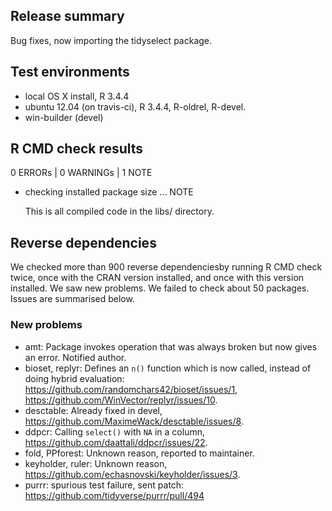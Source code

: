 ## Release summary

Bug fixes, now importing the tidyselect package.

## Test environments

* local OS X install, R 3.4.4
* ubuntu 12.04 (on travis-ci), R 3.4.4, R-oldrel, R-devel.
* win-builder (devel)

## R CMD check results

0 ERRORs | 0 WARNINGs | 1 NOTE

* checking installed package size ... NOTE

  This is all compiled code in the libs/ directory.

## Reverse dependencies

We checked more than 900 reverse dependenciesby running R CMD check twice, once with the CRAN version installed, and once with this version installed. We saw new problems. We failed to check about 50 packages. Issues are summarised below.

### New problems

* amt: Package invokes operation that was always broken but now gives an error. Notified author.
* bioset, replyr: Defines an `n()` function which is now called, instead of doing hybrid evaluation: https://github.com/randomchars42/bioset/issues/1, https://github.com/WinVector/replyr/issues/10.
* desctable: Already fixed in devel, https://github.com/MaximeWack/desctable/issues/8.
* ddpcr: Calling `select()` with `NA` in a column, https://github.com/daattali/ddpcr/issues/22.
* fold, PPforest: Unknown reason, reported to maintainer.
* keyholder, ruler: Unknown reason, https://github.com/echasnovski/keyholder/issues/3.
* purrr: spurious test failure, sent patch: https://github.com/tidyverse/purrr/pull/494
